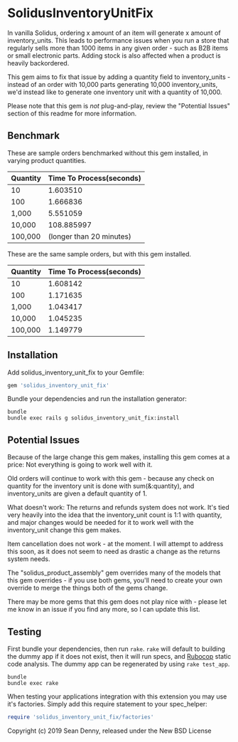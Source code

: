 SolidusInventoryUnitFix
=======================

In vanilla Solidus, ordering x amount of an item will generate x amount of inventory_units. This leads to performance issues when you run a store that regularly sells more than 1000 items in any given order - such as B2B items or small electronic parts. Adding stock is also affected when a product is heavily backordered.

This gem aims to fix that issue by adding a quantity field to inventory_units - instead of an order with 10,000 parts generating 10,000 inventory_units, we'd instead like to generate one inventory unit with a quantity of 10,000.

Please note that this gem is *not* plug-and-play, review the "Potential Issues" section of this readme for more information.

Benchmark
---------

These are sample orders benchmarked without this gem installed, in varying product quantities.

|Quantity|Time To Process(seconds)|
|--------|------------------------|
|10      |1.603510                |
|100     |1.666836                |
|1,000   |5.551059                |
|10,000  |108.885997              |
|100,000 |(longer than 20 minutes)|


These are the same sample orders, but with this gem installed.

|Quantity|Time To Process(seconds)|
|--------|------------------------|
|10      |1.608142                |
|100     |1.171635                |
|1,000   |1.043417                |
|10,000  |1.045235                |
|100,000 |1.149779                |


Installation
------------

Add solidus_inventory_unit_fix to your Gemfile:

```ruby
gem 'solidus_inventory_unit_fix'
```

Bundle your dependencies and run the installation generator:

```shell
bundle
bundle exec rails g solidus_inventory_unit_fix:install
```

Potential Issues
----------------

Because of the large change this gem makes, installing this gem comes at a price: Not everything is going to work well with it.

Old orders will continue to work with this gem - because any check on quantity for the inventory unit is done with sum(&:quantity), and inventory_units are given a default quantity of 1.

What doesn't work:
The returns and refunds system does not work. It's tied very heavily into the idea that the inventory_unit count is 1:1 with quantity, and major changes would be needed for it to work well with the inventory_unit change this gem makes.

Item cancellation does not work - at the moment. I will attempt to address this soon, as it does not seem to need as drastic a change as the returns system needs.

The "solidus_product_assembly" gem overrides many of the models that this gem overrides - if you use both gems, you'll need to create your own override to merge the things both of the gems change.

There may be more gems that this gem does not play nice with - please let me know in an issue if you find any more, so I can update this list.

Testing
-------

First bundle your dependencies, then run `rake`. `rake` will default to building the dummy app if it does not exist, then it will run specs, and [Rubocop](https://github.com/bbatsov/rubocop) static code analysis. The dummy app can be regenerated by using `rake test_app`.

```shell
bundle
bundle exec rake
```

When testing your applications integration with this extension you may use it's factories.
Simply add this require statement to your spec_helper:

```ruby
require 'solidus_inventory_unit_fix/factories'
```

Copyright (c) 2019 Sean Denny, released under the New BSD License

